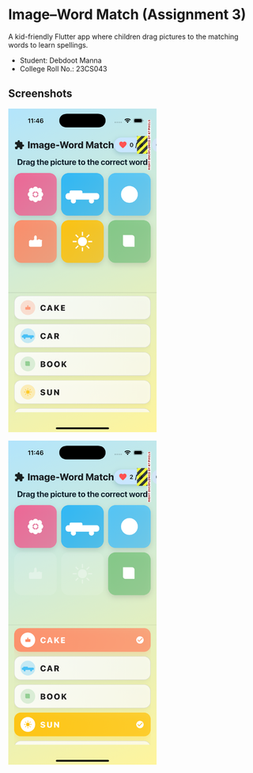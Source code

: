 # Image–Word Match (Assignment 3)

A kid-friendly Flutter app where children drag pictures to the matching words to learn spellings.

- Student: Debdoot Manna
- College Roll No.: 23CS043

## Screenshots

<p>
	<img src="public/images/Simulator%20Screenshot%20-%20iPhone%2016%20Pro%20-%202025-08-10%20at%2011.46.13.png" alt="Screenshot 1" width="300" />
</p>

<p>
	<img src="public/images/Simulator%20Screenshot%20-%20iPhone%2016%20Pro%20-%202025-08-10%20at%2011.46.47.png" alt="Screenshot 2" width="300" />
</p>
